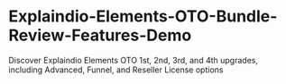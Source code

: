 # Explaindio-Elements-OTO-Bundle-Review-Features-Demo
Discover Explaindio Elements OTO 1st, 2nd, 3rd, and 4th upgrades, including Advanced, Funnel, and Reseller License options
